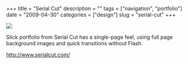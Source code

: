 +++
title = "Serial Cut"
description = ""
tags = ["navigation", "portfolio"]
date = "2009-04-30"
categories = ["design"]
slug = "serial-cut"
+++


 

  <div id="screens-thumbs" class="clearfix">
    <div class="txt-center" id="design-submission"><a href="http://www.serialcut.com/"><img id='bluga-thumbnail-1585' class='bluga-thumbnail large' src='//media.konigi.com/bluga/
wt49f9a6d9d3d35_0.jpg'/></a></div>  
  </div>   
<p>Slick portfolio from Serial Cut has a single-page feel, using full page background images and quick transitions without Flash.</p>
<p><a href="http://www.serialcut.com/">http://www.serialcut.com/</a></p>




